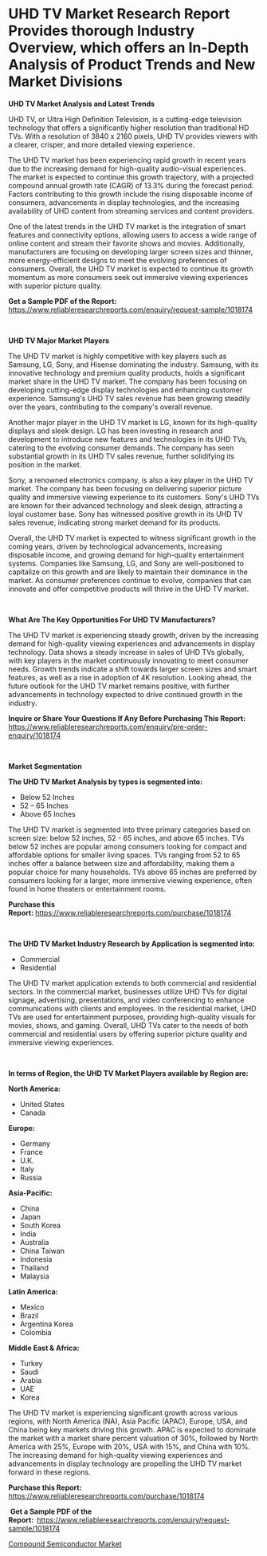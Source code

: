 <p><h1>UHD TV Market Research Report Provides thorough Industry Overview, which offers an In-Depth Analysis of Product Trends and New Market Divisions</h1></p><p><strong>UHD TV Market Analysis and Latest Trends</strong></p>
<p><p>UHD TV, or Ultra High Definition Television, is a cutting-edge television technology that offers a significantly higher resolution than traditional HD TVs. With a resolution of 3840 x 2160 pixels, UHD TV provides viewers with a clearer, crisper, and more detailed viewing experience.</p><p>The UHD TV market has been experiencing rapid growth in recent years due to the increasing demand for high-quality audio-visual experiences. The market is expected to continue this growth trajectory, with a projected compound annual growth rate (CAGR) of 13.3% during the forecast period. Factors contributing to this growth include the rising disposable income of consumers, advancements in display technologies, and the increasing availability of UHD content from streaming services and content providers.</p><p>One of the latest trends in the UHD TV market is the integration of smart features and connectivity options, allowing users to access a wide range of online content and stream their favorite shows and movies. Additionally, manufacturers are focusing on developing larger screen sizes and thinner, more energy-efficient designs to meet the evolving preferences of consumers. Overall, the UHD TV market is expected to continue its growth momentum as more consumers seek out immersive viewing experiences with superior picture quality.</p></p>
<p><strong>Get a Sample PDF of the Report:&nbsp;</strong> <a href="https://www.reliableresearchreports.com/enquiry/request-sample/1018174">https://www.reliableresearchreports.com/enquiry/request-sample/1018174</a></p>
<p>&nbsp;</p>
<p><strong>UHD TV Major Market Players</strong></p>
<p><p>The UHD TV market is highly competitive with key players such as Samsung, LG, Sony, and Hisense dominating the industry. Samsung, with its innovative technology and premium quality products, holds a significant market share in the UHD TV market. The company has been focusing on developing cutting-edge display technologies and enhancing customer experience. Samsung's UHD TV sales revenue has been growing steadily over the years, contributing to the company's overall revenue.</p><p>Another major player in the UHD TV market is LG, known for its high-quality displays and sleek design. LG has been investing in research and development to introduce new features and technologies in its UHD TVs, catering to the evolving consumer demands. The company has seen substantial growth in its UHD TV sales revenue, further solidifying its position in the market.</p><p>Sony, a renowned electronics company, is also a key player in the UHD TV market. The company has been focusing on delivering superior picture quality and immersive viewing experience to its customers. Sony's UHD TVs are known for their advanced technology and sleek design, attracting a loyal customer base. Sony has witnessed positive growth in its UHD TV sales revenue, indicating strong market demand for its products.</p><p>Overall, the UHD TV market is expected to witness significant growth in the coming years, driven by technological advancements, increasing disposable income, and growing demand for high-quality entertainment systems. Companies like Samsung, LG, and Sony are well-positioned to capitalize on this growth and are likely to maintain their dominance in the market. As consumer preferences continue to evolve, companies that can innovate and offer competitive products will thrive in the UHD TV market.</p></p>
<p>&nbsp;</p>
<p><strong>What Are The Key Opportunities For UHD TV Manufacturers?</strong></p>
<p><p>The UHD TV market is experiencing steady growth, driven by the increasing demand for high-quality viewing experiences and advancements in display technology. Data shows a steady increase in sales of UHD TVs globally, with key players in the market continuously innovating to meet consumer needs. Growth trends indicate a shift towards larger screen sizes and smart features, as well as a rise in adoption of 4K resolution. Looking ahead, the future outlook for the UHD TV market remains positive, with further advancements in technology expected to drive continued growth in the industry.</p></p>
<p><strong>Inquire or Share Your Questions If Any Before Purchasing This Report:</strong> <a href="https://www.reliableresearchreports.com/enquiry/pre-order-enquiry/1018174">https://www.reliableresearchreports.com/enquiry/pre-order-enquiry/1018174</a></p>
<p>&nbsp;</p>
<p><strong>Market Segmentation</strong></p>
<p><strong>The UHD TV Market Analysis by types is segmented into:</strong></p>
<p><ul><li>Below 52 Inches</li><li>52 – 65 Inches</li><li>Above 65 Inches</li></ul></p>
<p><p>The UHD TV market is segmented into three primary categories based on screen size: below 52 inches, 52 - 65 inches, and above 65 inches. TVs below 52 inches are popular among consumers looking for compact and affordable options for smaller living spaces. TVs ranging from 52 to 65 inches offer a balance between size and affordability, making them a popular choice for many households. TVs above 65 inches are preferred by consumers looking for a larger, more immersive viewing experience, often found in home theaters or entertainment rooms.</p></p>
<p><strong>Purchase this Report:&nbsp;</strong><a href="https://www.reliableresearchreports.com/purchase/1018174">https://www.reliableresearchreports.com/purchase/1018174</a></p>
<p>&nbsp;</p>
<p><strong>The UHD TV Market Industry Research by Application is segmented into:</strong></p>
<p><ul><li>Commercial</li><li>Residential</li></ul></p>
<p><p>The UHD TV market application extends to both commercial and residential sectors. In the commercial market, businesses utilize UHD TVs for digital signage, advertising, presentations, and video conferencing to enhance communications with clients and employees. In the residential market, UHD TVs are used for entertainment purposes, providing high-quality visuals for movies, shows, and gaming. Overall, UHD TVs cater to the needs of both commercial and residential users by offering superior picture quality and immersive viewing experiences.</p></p>
<p>&nbsp;</p>
<p><strong>In terms of Region, the UHD TV Market Players available by Region are:</strong></p>
<p>
    <p> <strong> North America: </strong>
        <ul>
            <li>United States</li>
            <li>Canada</li>
        </ul>
        </p> 
    <p> <strong> Europe: </strong>
        <ul>
            <li>Germany</li>
            <li>France</li>
            <li>U.K.</li>
            <li>Italy</li>
            <li>Russia</li>
        </ul>
        </p> 
    <p> <strong> Asia-Pacific: </strong>
        <ul>
            <li>China</li>
            <li>Japan</li>
            <li>South Korea</li>
            <li>India</li>
            <li>Australia</li>
            <li>China Taiwan</li>
            <li>Indonesia</li>
            <li>Thailand</li>
            <li>Malaysia</li>
        </ul>
        </p> 
    <p> <strong> Latin America: </strong>
        <ul>
            <li>Mexico</li>
            <li>Brazil</li>
            <li>Argentina Korea</li>
            <li>Colombia</li>
        </ul>
        </p> 
    <p> <strong> Middle East & Africa: </strong>
        <ul>
            <li>Turkey</li>
            <li>Saudi</li>
            <li>Arabia</li>
            <li>UAE</li>
            <li>Korea</li>
        </ul>
    </p>
    </p>
<p><p>The UHD TV market is experiencing significant growth across various regions, with North America (NA), Asia Pacific (APAC), Europe, USA, and China being key markets driving this growth. APAC is expected to dominate the market with a market share percent valuation of 30%, followed by North America with 25%, Europe with 20%, USA with 15%, and China with 10%. The increasing demand for high-quality viewing experiences and advancements in display technology are propelling the UHD TV market forward in these regions.</p></p>
<p><strong>Purchase this Report: </strong><a href="https://www.reliableresearchreports.com/purchase/1018174">https://www.reliableresearchreports.com/purchase/1018174</a></p>
<p>&nbsp;<strong>Get a Sample PDF of the Report:&nbsp;&nbsp;</strong><a href="https://www.reliableresearchreports.com/enquiry/request-sample/1018174">https://www.reliableresearchreports.com/enquiry/request-sample/1018174</a></p>
<p><strong></strong></p>
<p><p><a href="https://github.com/santosh758595/Market-Research-Report-List-3/blob/main/compound-semiconductor-market.md">Compound Semiconductor Market</a></p></p>